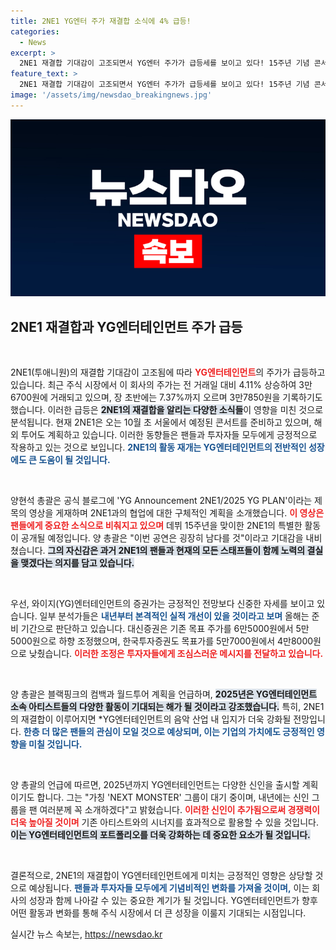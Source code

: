 ```yaml
---
title: 2NE1 YG엔터 주가 재결합 소식에 4% 급등!
categories:
  - News
excerpt: >
  2NE1 재결합 기대감이 고조되면서 YG엔터 주가가 급등세를 보이고 있다! 15주년 기념 콘서트와 글로벌 투어 계획이 발매되어 팬들의 열기가 뜨거운 가운데, 과연 어떤 소식이 이어질지 주목된다!
feature_text: >
  2NE1 재결합 기대감이 고조되면서 YG엔터 주가가 급등세를 보이고 있다! 15주년 기념 콘서트와 글로벌 투어 계획이 발매되어 팬들의 열기가 뜨거운 가운데, 과연 어떤 소식이 이어질지 주목된다!
image: '/assets/img/newsdao_breakingnews.jpg'
---
```


<p><img src="/assets/img/newsdao_breakingnews.jpg" alt="implanttips 속보" /></p>

<h2 data-ke-size="size26">2NE1 재결합과 YG엔터테인먼트 주가 급등</h2>

<p data-ke-size="size16">&nbsp;</p>   

<p>2NE1(투애니원)의 재결합 기대감이 고조됨에 따라 <b><span style="color: #ee2323;">YG엔터테인먼트</span></b>의 주가가 급등하고 있습니다. 최근 주식 시장에서 이 회사의 주가는 전 거래일 대비 4.11% 상승하여 3만6700원에 거래되고 있으며, 장 초반에는 7.37%까지 오르며 3만7850원을 기록하기도 했습니다. 이러한 급등은 <b><span style="background-color: #21538527;">2NE1의 재결합을 알리는 다양한 소식들</span></b>이 영향을 미친 것으로 분석됩니다. 현재 2NE1은 오는 10월 초 서울에서 예정된 콘서트를 준비하고 있으며, 해외 투어도 계획하고 있습니다. 이러한 동향들은 팬들과 투자자들 모두에게 긍정적으로 작용하고 있는 것으로 보입니다. <b><span style="color: #1a5490;">2NE1의 활동 재개는 YG엔터테인먼트의 전반적인 성장에도 큰 도움이 될 것입니다.</span></b> </p>

<p data-ke-size="size16">&nbsp;</p>   

<p>양현석 총괄은 공식 블로그에 'YG Announcement 2NE1/2025 YG PLAN'이라는 제목의 영상을 게재하며 2NE1과의 협업에 대한 구체적인 계획을 소개했습니다. <b><span style="color: #ee2323;">이 영상은 팬들에게 중요한 소식으로 비춰지고 있으며</span></b> 데뷔 15주년을 맞이한 2NE1의 특별한 활동이 공개될 예정입니다. 양 총괄은 "이번 공연은 굉장히 남다를 것"이라고 기대감을 내비쳤습니다. <b><span style="background-color: #21538527;">그의 자신감은 과거 2NE1의 팬들과 현재의 모든 스태프들이 함께 노력의 결실을 맺겠다는 의지를 담고 있습니다.</span></b> </p>

<p data-ke-size="size16">&nbsp;</p>   

<p>우선, 와이지(YG)엔터테인먼트의 증권가는 긍정적인 전망보다 신중한 자세를 보이고 있습니다. 일부 분석가들은 <b><span style="color: #1a5490;">내년부터 본격적인 실적 개선이 있을 것이라고 보며</span></b> 올해는 준비 기간으로 판단하고 있습니다. 대신증권은 기존 목표 주가를 6만5000원에서 5만5000원으로 하향 조정했으며, 한국투자증권도 목표가를 5만7000원에서 4만8000원으로 낮췄습니다. <b><span style="color: #ee2323;">이러한 조정은 투자자들에게 조심스러운 메시지를 전달하고 있습니다.</span></b></p>

<p data-ke-size="size16">&nbsp;</p>   

<p>양 총괄은 블랙핑크의 컴백과 월드투어 계획을 언급하며, <b><span style="background-color: #21538527;">2025년은 YG엔터테인먼트 소속 아티스트들의 다양한 활동이 기대되는 해가 될 것이라고 강조했습니다.</span></b> 특히, 2NE1의 재결합이 이루어지면 *YG엔터테인먼트의 음악 산업 내 입지가 더욱 강화될 전망입니다. <b><span style="color: #1a5490;">한층 더 많은 팬들의 관심이 모일 것으로 예상되며, 이는 기업의 가치에도 긍정적인 영향을 미칠 것입니다.</span></b> </p>

<p data-ke-size="size16">&nbsp;</p>   

<p>양 총괄의 언급에 따르면, 2025년까지 YG엔터테인먼트는 다양한 신인을 출시할 계획이기도 합니다. 그는 "가칭 'NEXT MONSTER' 그룹이 대기 중이며, 내년에는 신인 그룹을 팬 여러분께 꼭 소개하겠다"고 밝혔습니다. <b><span style="color: #ee2323;">이러한 신인이 추가됨으로써 경쟁력이 더욱 높아질 것이며</span></b> 기존 아티스트와의 시너지를 효과적으로 활용할 수 있을 것입니다. <b><span style="background-color: #21538527;">이는 YG엔터테인먼트의 포트폴리오를 더욱 강화하는 데 중요한 요소가 될 것입니다.</span></b> </p>

<p data-ke-size="size16">&nbsp;</p>   

<p>결론적으로, 2NE1의 재결합이 YG엔터테인먼트에게 미치는 긍정적인 영향은 상당할 것으로 예상됩니다. <b><span style="color: #1a5490;">팬들과 투자자들 모두에게 기념비적인 변화를 가져올 것이며,</span></b> 이는 회사의 성장과 함께 나아갈 수 있는 중요한 계기가 될 것입니다. YG엔터테인먼트가 향후 어떤 활동과 변화를 통해 주식 시장에서 더 큰 성장을 이룰지 기대되는 시점입니다.</p>
실시간 뉴스 속보는, <a href="https://newsdao.kr" rel="dofollow">https://newsdao.kr</a>


